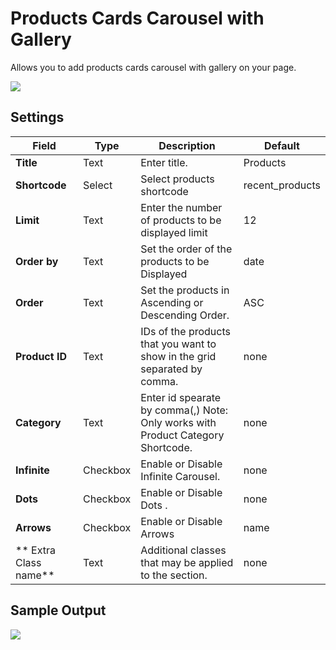 # Products Cards Carousel with Gallery

Allows you to add products cards carousel with gallery on your page.

![](http://transvelo.github.io/docs/pizzaro/images/kc-products-carousel-with-image-setting.png)

## Settings

| Field | Type | Description | Default
| -- | -- | -- | -- |
| **Title** | Text |  Enter title. | Products
| **Shortcode** | Select | Select products shortcode | recent_products
| **Limit** | Text | Enter the number of products to be displayed limit | 12
| **Order by** | Text |  Set the order of the products to be Displayed | date
| **Order** | Text | Set the products in Ascending or Descending Order. | ASC
| **Product ID** | Text | IDs of the products that you want to show in the grid separated by comma.| none
| **Category** | Text | Enter id spearate by comma(,) Note: Only works with Product Category Shortcode. | none
| **Infinite** | Checkbox |  Enable or Disable Infinite Carousel. |none
| **Dots** | Checkbox |  Enable or Disable Dots . |none
| **Arrows** | Checkbox |  Enable or Disable Arrows | name
| ** Extra Class name** | Text | Additional classes that may be applied to the section. | none


## Sample Output

![](http://transvelo.github.io/docs/pizzaro/images/kc-products-carousel-with-image-output.png)
